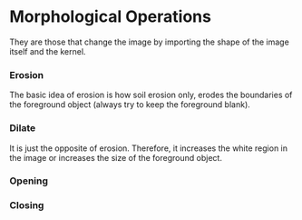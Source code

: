 # Morphological Operations

They are those that change the image by importing the shape of the image itself and the kernel.

### Erosion

The basic idea of erosion is how soil erosion only, erodes the boundaries of the foreground object (always try to keep the foreground blank).

### Dilate

It is just the opposite of erosion. Therefore, it increases the white region in the image or increases the size of the foreground object.

### Opening
### Closing
